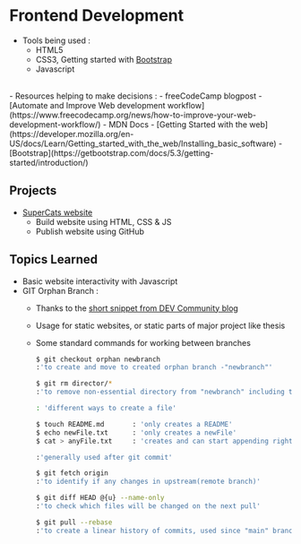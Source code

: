 # Frontend Development
- Tools being used :
    - HTML5
    - CSS3, Getting started with [Bootstrap](/test_html/index.html) 
    - Javascript
</br>
- Resources helping to make decisions :
    - freeCodeCamp blogpost - [Automate and Improve Web development workflow](https://www.freecodecamp.org/news/how-to-improve-your-web-development-workflow/)
    - MDN Docs - [Getting Started with the web](https://developer.mozilla.org/en-US/docs/Learn/Getting_started_with_the_web/Installing_basic_software)
    - [Bootstrap](https://getbootstrap.com/docs/5.3/getting-started/introduction/) 


## Projects
- [SuperCats website](https://github.com/prak112/DevSchool-HTML/tree/supercats)
    - Build website using HTML, CSS & JS
    - Publish website using GitHub


## Topics Learned
- Basic website interactivity with Javascript
- GIT Orphan Branch : 
    - Thanks to the [short snippet from DEV Community blog](https://dev.to/mcaci/how-to-create-an-orphan-branch-in-git-35ac)
	- Usage for static websites, or static parts of major project like thesis
	- Some standard commands for working between branches
	
        ```bash
        $ git checkout orphan newbranch  
        :'to create and move to created orphan branch -"newbranch"'
        ```
        
        ```bash
        $ git rm director/*  
        :'to remove non-essential directory from "newbranch" including the files'
        ```

        ```bash
        : 'different ways to create a file'

        $ touch README.md       : 'only creates a README'
        $ echo newFile.txt      : 'only creates a newFile'
        $ cat > anyFile.txt     : 'creates and can start appending right away'
        ```

        ```bash
        :'generally used after git commit'

        $ git fetch origin  
        :'to identify if any changes in upstream(remote branch)'
        ```
        
        ```bash
        $ git diff HEAD @{u} --name-only 	
        :'to check which files will be changed on the next pull'
        ```

        ```bash
        $ git pull --rebase 	
        :'to create a linear history of commits, used since "main" branch is key in current repo. Also aware that it is NOT recommended for beginners'
        ```

